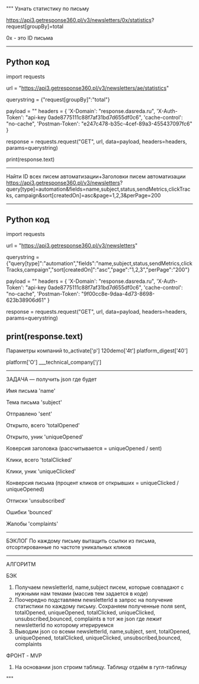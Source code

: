 """
 Узнать статистику по письму

https://api3.getresponse360.pl/v3/newsletters/0x/statistics?
request[groupBy]=total

0x - это ID письма

---
Python код
---
import requests

url = "https://api3.getresponse360.pl/v3/newsletters/ae/statistics"

querystring = {"request[groupBy]":"total"}

payload = ""
headers = {
    'X-Domain': "response.dasreda.ru",
    'X-Auth-Token': "api-key 0ade8775111c88f7af31bd7d655df0c6",
    'cache-control': "no-cache",
    'Postman-Token': "e247c478-b35c-4cef-89a3-455437097fc6"
    }

response = requests.request("GET", url, data=payload, headers=headers, params=querystring)

print(response.text)

---
 
Найти ID всех писем автоматизации+Заголовки писем автоматизации
https://api3.getresponse360.pl/v3/newsletters?
query[type]=automation&fields=name,subject,status,sendMetrics,clickTracks,
campaign&sort[createdOn]=asc&page=1,2,3&perPage=200

---
Python код
---
import requests

url = "https://api3.getresponse360.pl/v3/newsletters"

querystring = {"query[type]":"automation","fields":"name,subject,status,sendMetrics,clickTracks,campaign","sort[createdOn]":"asc","page":"1,2,3","perPage":"200"}

payload = ""
headers = {
    'X-Domain': "response.dasreda.ru",
    'X-Auth-Token': "api-key 0ade8775111c88f7af31bd7d655df0c6",
    'cache-control': "no-cache",
    'Postman-Token': "9f00cc8e-9daa-4d73-8698-623b38906d61"
    }

response = requests.request("GET", url, data=payload, headers=headers, params=querystring)

print(response.text)
---
Параметры компаний
to_activate['p']
120demo['4t']
platform_digest['40']

platform['O']
___technical_company['j']

----------------------

ЗАДАЧА — получить json где будет

Имя письма 'name'

Тема письма 'subject'

Отправлено 'sent'

Открыто, всего 'totalOpened'

Открыто, уник 'uniqueOpened'

Коверсия заголовка (рассчитывается = uniqueOpened / sent)

Клики, всего 'totalClicked'

Клики, уник 'uniqueClicked'

Конверсия письма (процент кликов от открывших = uniqueClicked / uniqueOpened)

Отписки 'unsubscribed'

Ошибки 'bounced'

Жалобы 'complaints'

-------------------------

БЭКЛОГ
По каждому письму вытащить ссылки из письма, 
отсортированные по частоте уникальных кликов

-------------------------

АЛГОРИТМ

БЭК
1) Получаем newsletterId, name,subject писем, 
которые совпадают с нужными нам темами (массив тем задается в коде)
2) Поочередно подставляем newsletterId в запрос на получение статистики по каждому письму.
Сохраняем полученные поля sent, totalOpened, uniqueOpened, totalClicked, uniqueClicked,
unsubscribed,bounced, complaints в тот же json где лежит newsletterId по которому итерируемся
3) Выводим json со всеми newsletterId, name,subject, sent, totalOpened, uniqueOpened, totalClicked, uniqueClicked,
unsubscribed,bounced, complaints

ФРОНТ - MVP
1) На основании json строим таблицу. Таблицу отдаём в гугл-таблицу


"""
